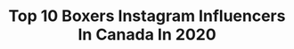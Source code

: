 ---
title: Top 10 Boxers Instagram Influencers In Canada In 2020
description: Identify the most popular Instagram accounts on inBeat.
platform: Instagram
profiles:
  - username: "neeraj_goyat"
    fullname: >-
      Neeraj Goyat
    location: "Canada"
    followers: 25212
    engagement: 922
    commentsToLikes: 0.019832
    avatar: "https://scontent-lhr8-1.cdninstagram.com/v/t51.2885-19/s320x320/71173709_568670133671002_7863067529554427904_n.jpg?_nc_ht=scontent-lhr8-1.cdninstagram.com&_nc_ohc=aSmKPNK5In4AX_5QDQo&oh=85ca299f8108c65d63ef7f3dd50e2042&oe=5EB95F7F"
    verified: true
    hashtags: "#after, #blackandwhite, #vn, #khangoyat"
  - username: "artem_oganesyan001"
    fullname: >-
      Artem Oganesyan
    location: "Canada"
    followers: 44361
    engagement: 1040
    commentsToLikes: 0.016746
    avatar: "https://scontent-ams4-1.cdninstagram.com/v/t51.2885-19/s320x320/44817320_1894568737264311_949213177147555840_n.jpg?_nc_ht=scontent-ams4-1.cdninstagram.com&_nc_ohc=k4Q-03cwGH8AX9NzREN&oh=5eb2c58b2cfce4a258fdbff2a1fa6dab&oe=5E8483D8"
    verified: false
    hashtags: "#stayhome, #repost"
  - username: "arslanbek_mahmudov"
    fullname: >-
      Arslanbek Lion Makhmudov
    location: "Canada"
    followers: 34905
    engagement: 385
    commentsToLikes: 0.081046
    avatar: "https://scontent-lhr8-1.cdninstagram.com/v/t51.2885-19/s320x320/83153264_3362347717172945_8181021737979215872_n.jpg?_nc_ht=scontent-lhr8-1.cdninstagram.com&_nc_ohc=x2G6DHh0FVUAX8h9bzJ&oh=1472f885fcc6075ceddc21a348e04b7c&oe=5EBAA2A6"
    verified: false
    hashtags: "#yourself, #workout, #drama, #russia"
  - username: "khan01_01"
    fullname: >-
      𝐀𝐛𝐥𝐚𝐢𝐤𝐡𝐚𝐧 𝐊𝐡𝐮𝐬𝐬𝐚𝐢𝐧𝐨𝐯
    location: "Canada"
    followers: 8908
    engagement: 1170
    commentsToLikes: 0.037455
    avatar: "https://scontent-lhr8-1.cdninstagram.com/v/t51.2885-19/s320x320/17127329_111585816039848_8910500621577093120_a.jpg?_nc_ht=scontent-lhr8-1.cdninstagram.com&_nc_ohc=5DqpKpsL4FUAX9b7CCO&oh=9ca7c72bbeb1e9b69383f1e18d68b9f8&oe=5EB9C6F1"
    verified: false
    hashtags: "#ablaikhankhussainov, #wbc, #la, #ak"
  - username: "abedelsafadi"
    fullname: >-
      A B E D
    location: "Canada"
    followers: 2424
    engagement: 1956
    commentsToLikes: 0.038348
    avatar: "https://scontent-lht6-1.cdninstagram.com/v/t51.2885-19/s320x320/84872191_649620335790146_3319614612881539072_n.jpg?_nc_ht=scontent-lht6-1.cdninstagram.com&_nc_ohc=AU5avHFIhnAAX_h5e9e&oh=a10b46e330e1fdb8c7d9d153b44a5ac0&oe=5EB9B158"
    verified: false
    hashtags: "#montreal, #fitfrenchies, #boxingfamily, #boxingfan"
  - username: "arturbeterbiev"
    fullname: >-
      Artur Beterbiev
    location: "Canada"
    followers: 192413
    engagement: 315
    commentsToLikes: 0.020788
    avatar: "https://scontent-lhr8-1.cdninstagram.com/v/t51.2885-19/s320x320/75225463_506534423526418_3600974737871732736_n.jpg?_nc_ht=scontent-lhr8-1.cdninstagram.com&_nc_ohc=FtBz7t1OSigAX9oOyRL&oh=b2f36a3f6b3852c947e4a441ffd81c69&oe=5EBAC98F"
    verified: true
    hashtags: "#sport, #fight, #sport, #montrealcanadiens"
  - username: "erikbzo"
    fullname: >-
      Erik Bazinyan
    location: "Canada"
    followers: 19302
    engagement: 330
    commentsToLikes: 0.040200
    avatar: "https://scontent-lhr8-1.cdninstagram.com/v/t51.2885-19/s320x320/43710496_2125995597717503_8105947466286759936_n.jpg?_nc_ht=scontent-lhr8-1.cdninstagram.com&_nc_ohc=oq2-z1fPRbMAX-4DvfM&oh=16286032599102c23c826fd66c2ee5e3&oe=5EBA3349"
    verified: true
    hashtags: "#february21, #letsgo, #edul, #25"
  - username: "mirage.boxing"
    fullname: >-
      سراب - Mirage
    location: "Canada"
    followers: 50798
    engagement: 306
    commentsToLikes: 0.030581
    avatar: "https://scontent-lhr8-1.cdninstagram.com/v/t51.2885-19/s320x320/87216378_196730398058903_8631491651879043072_n.jpg?_nc_ht=scontent-lhr8-1.cdninstagram.com&_nc_ohc=ZOsjvelIlUQAX_qcnIU&oh=913dd85272e36bbfed2dc3e734187621&oe=5EBC5CAB"
    verified: false
    hashtags: "#hijab, #motivation, #sportlife, #neverstop"
  - username: "frankboxingcoach"
    fullname: >-
      F R A N K | BOXING СOACH
    location: "Canada"
    followers: 387446
    engagement: 95
    commentsToLikes: 0.019446
    avatar: "https://scontent-ams4-1.cdninstagram.com/v/t51.2885-19/s320x320/43157098_865106597016053_2378504432703766528_n.jpg?_nc_ht=scontent-ams4-1.cdninstagram.com&_nc_ohc=zASs9WkRQxMAX-40xWp&oh=bcabe88b1a404d5c4842913a66421945&oe=5EBCA640"
    verified: false
    hashtags: "#boxingdrills, #tonyjeffries, #boxingmittwork, #boxingfitness"
  - username: "cb_bruiser"
    fullname: >-
      Ryan Rozicki
    location: "Canada"
    followers: 7642
    engagement: 1120
    commentsToLikes: 0.025570
    avatar: "https://scontent-arn2-1.cdninstagram.com/v/t51.2885-19/s320x320/81910037_868684826868630_6958605411960225792_n.jpg?_nc_ht=scontent-arn2-1.cdninstagram.com&_nc_ohc=D7RcSUv9wloAX-2RDC5&oh=12d0cccff7d97771d761f97dd18d5737&oe=5EDE836C"
    verified: false
    hashtags: "#novascotia, #international, #silver, #losertobruiser"
---